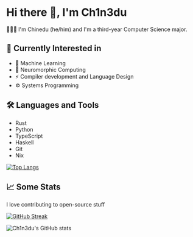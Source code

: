 # Hi there 👋, I'm Ch1n3du

👨🏿‍💻 I'm Chinedu (he/him) and I'm a third-year Computer Science major.

## 🌱 Currently Interested in

- 🤖 Machine Learning
- 🧠 Neuromorphic Computing
- ⚡ Compiler development and Language Design
- ⚙️ Systems Programming

## 🛠️ Languages and Tools

- Rust
- Python
- TypeScript
- Haskell
- Git
- Nix

[![Top Langs](https://github-readme-stats.vercel.app/api/top-langs/?username=ch1n3du&layout=compact&theme=dark)](https://github.com/anuraghazra/github-readme-stats)

## 📈 Some Stats

I love contributing to open-source stuff

[![GitHub Streak](https://github-readme-streak-stats.herokuapp.com/?user=ch1n3du&theme=dark)](https://git.io/streak-stats)


![Ch1n3du's GitHub stats](https://github-readme-stats.vercel.app/api?username=ch1n3du&show_icons=true&theme=dark)
<!---
Ch1n3du/Ch1n3du is a ✨ special ✨ repository because its `README.md` (this file) appears on your GitHub profile.
You can click the Preview link to take a look at your changes.
--->
